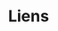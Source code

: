 ---
title: Liens
links:
  - title: GitLab
    description: Lien vers mon GitLab
    website: https://gitlab.com/users/AlyssaShep
    image: https://roomnights.eu/img/avatar-icon.png
  - title: unSplash
    description: Photo Stock
    website: https://unsplash.com/fr
    image: https://unsplash.com/blog/content/images/max/2560/1-VnKoValwGK3-d1bZhD6sVA.jpeg
menu:
    main: 
        weight: -50
        params:
            icon: link

comments: false
---